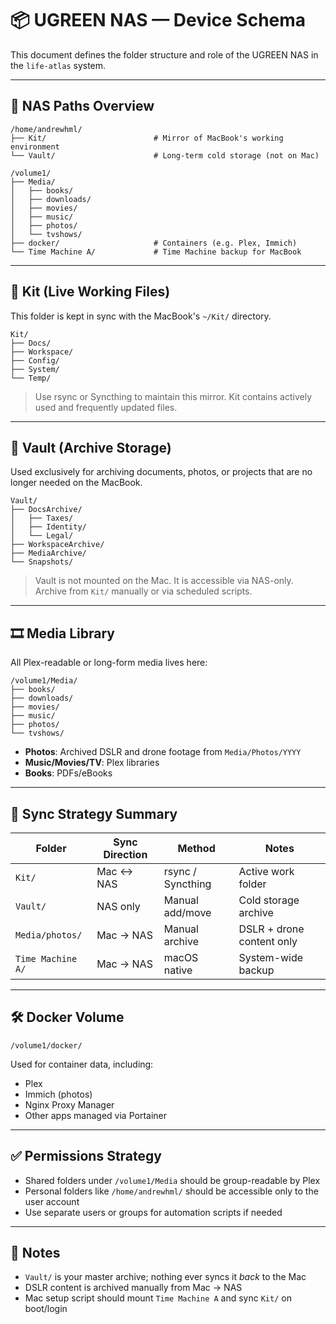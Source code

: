 # 📦 UGREEN NAS — Device Schema

This document defines the folder structure and role of the UGREEN NAS in the `life-atlas` system.

---

## 🔧 NAS Paths Overview

```
/home/andrewhml/
├── Kit/                        # Mirror of MacBook's working environment
└── Vault/                      # Long-term cold storage (not on Mac)

/volume1/
├── Media/
│   ├── books/
│   ├── downloads/
│   ├── movies/
│   ├── music/
│   ├── photos/
│   └── tvshows/
├── docker/                     # Containers (e.g. Plex, Immich)
└── Time Machine A/             # Time Machine backup for MacBook
```

---

## 🎒 Kit (Live Working Files)

This folder is kept in sync with the MacBook's `~/Kit/` directory.

```
Kit/
├── Docs/
├── Workspace/
├── Config/
├── System/
└── Temp/
```

> Use rsync or Syncthing to maintain this mirror. Kit contains actively used and frequently updated files.

---

## 🧊 Vault (Archive Storage)

Used exclusively for archiving documents, photos, or projects that are no longer needed on the MacBook.

```
Vault/
├── DocsArchive/
│   ├── Taxes/
│   ├── Identity/
│   └── Legal/
├── WorkspaceArchive/
├── MediaArchive/
└── Snapshots/
```

> Vault is not mounted on the Mac. It is accessible via NAS-only. Archive from `Kit/` manually or via scheduled scripts.

---

## 🎞️ Media Library

All Plex-readable or long-form media lives here:

```
/volume1/Media/
├── books/
├── downloads/
├── movies/
├── music/
├── photos/
└── tvshows/
```

- **Photos**: Archived DSLR and drone footage from `Media/Photos/YYYY`
- **Music/Movies/TV**: Plex libraries
- **Books**: PDFs/eBooks

---

## 🔁 Sync Strategy Summary

| Folder             | Sync Direction      | Method          | Notes                     |
|--------------------|---------------------|------------------|----------------------------|
| `Kit/`             | Mac ↔ NAS           | rsync / Syncthing | Active work folder        |
| `Vault/`           | NAS only            | Manual add/move | Cold storage archive      |
| `Media/photos/`    | Mac → NAS           | Manual archive  | DSLR + drone content only |
| `Time Machine A/`  | Mac → NAS           | macOS native    | System-wide backup        |

---

## 🛠️ Docker Volume

```
/volume1/docker/
```

Used for container data, including:
- Plex
- Immich (photos)
- Nginx Proxy Manager
- Other apps managed via Portainer

---

## ✅ Permissions Strategy

- Shared folders under `/volume1/Media` should be group-readable by Plex
- Personal folders like `/home/andrewhml/` should be accessible only to the user account
- Use separate users or groups for automation scripts if needed

---

## 📝 Notes

- `Vault/` is your master archive; nothing ever syncs it *back* to the Mac
- DSLR content is archived manually from Mac → NAS
- Mac setup script should mount `Time Machine A` and sync `Kit/` on boot/login
